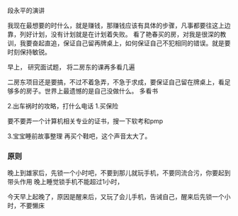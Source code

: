 


段永平的演讲



我现在最想要的时什么，就是赚钱，那赚钱应该有具体的步骤，凡事都要往这上边靠，列好计划，没有计划就是在计划着失败。
看了艳春买的房，对我是很深的教训，我要奋起直追，保证自己留再牌桌上，如何保证自己不犯相同的错误。就是要时刻保持敏锐。

早上，
研究面试题，
将二房东的课再多看几遍

二房东项目还是要搞，不过不着急弄，不急于求成，要保证自己留在牌桌上，看足够多的房子。世界上最遗憾的是自己没做什么。
多看书



2.出车祸时的攻略，打什么电话
1.买保险

要不要弄一个计算机相关专业的证书，搜一下软考和pmp



3.宝宝睡前故事整理
再买个鞋吧，这个声音太大了。

### 原则
晚上到雄家后，先锁一个小时吧，不要到那儿就玩手机，不要同流合污，你要起到带头作用
晚上睡觉锁手机不能超过1小时，

今天早上起晚了，原因是醒来后，又玩了会儿手机，告诫自己，醒来后先锁一个小时，不要懒床



